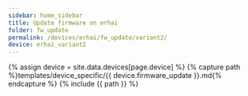 ```yaml
---
sidebar: home_sidebar
title: Update firmware on erhai
folder: fw_update
permalink: /devices/erhai/fw_update/variant2/
device: erhai_variant2
---
```

{% assign device = site.data.devices[page.device] %}
{% capture path %}templates/device_specific/{{ device.firmware_update }}.md{% endcapture %}
{% include {{ path }} %}
